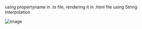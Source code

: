 using propertyname in .ts file, rendering it in .html file using String Interpolation

![image](https://user-images.githubusercontent.com/72671266/231637574-a178938b-039a-45a8-b9fa-4ec1bba80b1c.png)
